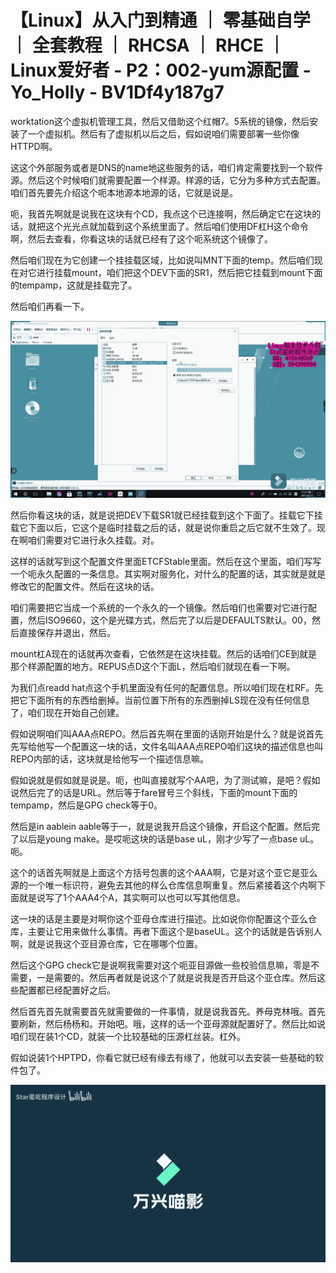 # 【Linux】从入门到精通 ｜ 零基础自学 ｜ 全套教程 ｜ RHCSA ｜ RHCE ｜ Linux爱好者 - P2：002-yum源配置 - Yo_Holly - BV1Df4y187g7

worktation这个虚拟机管理工具，然后又借助这个红帽7。5系统的镜像，然后安装了一个虚拟机。然后有了虚拟机以后之后，假如说咱们需要部署一些你像HTTPD啊。

这这个外部服务或者是DNS的name地这些服务的话，咱们肯定需要找到一个软件源。然后这个时候咱们就需要配置一个样源。样源的话，它分为多种方式去配置。咱们首先要先介绍这个呃本地源本地源的话，它就是说是。

呃，我首先啊就是说我在这块有个CD，我点这个已连接啊，然后确定它在这块的话，就把这个光光点就加载到这个系统里面了。然后咱们使用DF杠H这个命令啊，然后去查看，你看这块的话就已经有了这个呃系统这个镜像了。

然后咱们现在为它创建一个挂挂载区域，比如说叫MNT下面的temp。然后咱们现在对它进行挂载mount，咱们把这个DEV下面的SR1，然后把它挂载到mount下面的tempamp，这就是挂载完了。

然后咱们再看一下。

![](img/310c13c28b0562b94d89f8205222267a_1.png)

然后你看这块的话，就是说把DEV下载SR1就已经挂载到这个下面了。挂载它下挂载它下面以后，它这个是临时挂载之后的话，就是说你重启之后它就不生效了。现在啊咱们需要对它进行永久挂载。对。

这样的话就写到这个配置文件里面ETCFStable里面。然后在这个里面，咱们写写一个呃永久配置的一条信息。其实啊对服务化，对什么的配置的话，其实就是就是修改它的配置文件。然后在这块的话。

咱们需要把它当成一个系统的一个永久的一个镜像。然后咱们也需要对它进行配置，然后ISO9660，这个是光碟方式，然后完了以后是DEFAULTS默认。00，然后直接保存并退出，然后。

mount杠A现在的话就再次查看，它依然是在这块挂载。然后的话咱们CE到就是那个样源配置的地方。REPUS点D这个下面L，然后咱们就现在看一下啊。

为我们点readd hat点这个手机里面没有任何的配置信息。所以咱们现在杠RF。先把它下面所有的东西给删掉。当前位置下所有的东西删掉LS现在没有任何信息了，咱们现在开始自己创建。

假如说啊咱们叫AAA点REPO。然后首先啊在里面的话刚开始是什么？就是说首先先写给他写一个配置这一块的话，文件名叫AAA点REPO咱们这块的描述信息也叫REPO内部的话，这块就是给他写一个描述信息嘛。

假如说就是假如就是说是。呃，也叫直接就写个AA吧，为了测试嘛，是吧？假如说然后完了的话是URL。然后等于fare冒号三个斜线，下面的mount下面的tempamp，然后是GPG check等于0。

然后是in aablein aable等于一，就是说我开启这个镜像，开启这个配置。然后完了以后是young make。是哎呃这块的话是base uL，刚才少写了一点base uL。呃。

这个的话首先啊就是上面这个方括号包裹的这个AAA啊，它是对这个亚它是亚么源的一个唯一标识符，避免去其他的样么仓库信息啊重复。然后紧接着这个内啊下面就是说写了1个AAA4个A，其实啊可以也可以写其他信息。

这一块的话是主要是对啊你这个亚母仓库进行描述。比如说你你配置这个亚么仓库，主要让它用来做什么事情。再者下面这个是baseUL。这个的话就是告诉别人啊，就是说我这个亚目源仓库，它在哪哪个位置。

然后这个GPG check它是说啊我需要对这个呃亚目源做一些校验信息嘛，零是不需要，一是需要的。然后再者就是说这个了就是说我是否开启这个亚仓库。然后这些配置都已经配置好之后。

然后首先首先就需要首先就需要做的一件事情，就是说我首先。养母克林哦。首先要刷新，然后杨杨和。开始吧。哦，这样的话一个亚母源就配置好了。然后比如说咱们现在装1个CD，就装一个比较基础的压源杠丝装。杠外。

假如说装1个HPTPD，你看它就已经有缘去有缘了，他就可以去安装一些基础的软件包了。

![](img/310c13c28b0562b94d89f8205222267a_3.png)
